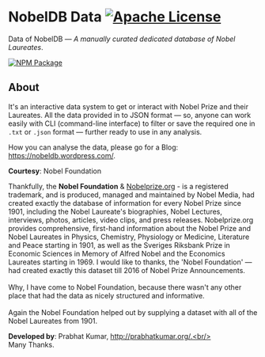 # NobelDB Data [![Apache License](https://img.shields.io/badge/license-Apache-blue.svg)](https://github.com/NobelDB/NobelDB-Data/blob/master/LICENSE)
Data of NobelDB — _A manually curated dedicated database of Nobel Laureates_.

[![NPM Package](https://nodei.co/npm/nobeldb-data.png?downloads=true&downloadRank=true&stars=true)](https://nodei.co/npm/nobeldb-data/)

## About
It's an interactive data system to get or interact with Nobel Prize and their Laureates. All the data provided in to JSON format — so, anyone can work easily with CLI (command-line interface) to filter or save the required one in `.txt` or `.json` format — further ready to use in any analysis.

How you can analyse the data, please go for a Blog: https://nobeldb.wordpress.com/.

<b>Courtesy</b>: Nobel Foundation

Thankfully, the <b>Nobel Foundation</b> & [Nobelprize.org](http://www.nobelprize.org/) - is a registered trademark, and is produced, managed and maintained by Nobel Media, had created exactly the database of information for every Nobel Prize since 1901, including the Nobel Laureate's biographies, Nobel Lectures, interviews, photos, articles, video clips, and press releases. Nobelprize.org provides comprehensive, first-hand information about the Nobel Prize and Nobel Laureates in Physics, Chemistry, Physiology or Medicine, Literature and Peace starting in 1901, as well as the Sveriges Riksbank Prize in Economic Sciences in Memory of Alfred Nobel and the Economics Laureates starting in 1969.
I would like to thanks, the 'Nobel Foundation' — had created exactly this dataset till 2016 of Nobel Prize Announcements.<br/><br/>Why, I have come to Nobel Foundation, because there wasn't any other place that had the data as nicely structured and informative.<br/><br/>Again the Nobel Foundation helped out by supplying a dataset with all of the Nobel Laureates from 1901.

<b>Developed by</b>: Prabhat Kumar, http://prabhatkumar.org/.<br/><br/>Many Thanks.
